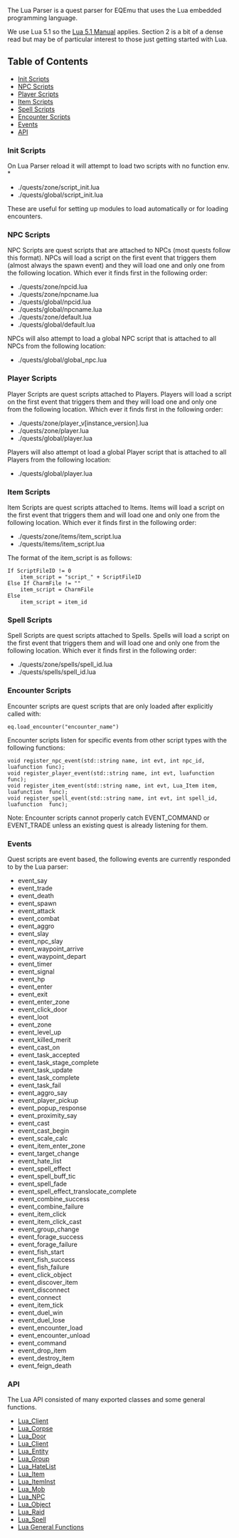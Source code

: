 The Lua Parser is a quest parser for EQEmu that uses the Lua embedded programming language.

We use Lua 5.1 so the [Lua 5.1 Manual](http://www.lua.org/manual/5.1/manual.html) applies. Section 2 is a bit of a dense read but may be of particular interest to those just getting started with Lua.

## Table of Contents
* [Init Scripts](#init-scripts)
* [NPC Scripts](#npc-scripts)
* [Player Scripts](#player-scripts)
* [Item Scripts](#item-scripts)
* [Spell Scripts](#spell-scripts)
* [Encounter Scripts](#encounter-scripts)
* [Events](#events)
* [API](#api)

<a name="wiki-init-scripts"></a>
### Init Scripts
On Lua Parser reload it will attempt to load two scripts with no function env.
* 
* ./quests/zone/script_init.lua
* ./quests/global/script_init.lua

These are useful for setting up modules to load automatically or for loading encounters.

<a name="wiki-npc-scripts"></a>
### NPC Scripts
NPC Scripts are quest scripts that are attached to NPCs (most quests follow this format).
NPCs will load a script on the first event that triggers them (almost always the spawn event) and they will load one and only one from the following location. Which ever it finds first in the following order:
* ./quests/zone/npcid.lua
* ./quests/zone/npcname.lua
* ./quests/global/npcid.lua
* ./quests/global/npcname.lua
* ./quests/zone/default.lua
* ./quests/global/default.lua

NPCs will also attempt to load a global NPC script that is attached to all NPCs from the following location:
* ./quests/global/global_npc.lua

<a name="wiki-player-scripts"></a>
### Player Scripts
Player Scripts are quest scripts attached to Players.
Players will load a script on the first event that triggers them and they will load one and only one from the following location. Which ever it finds first in the following order:
* ./quests/zone/player_v[instance_version].lua
* ./quests/zone/player.lua
* ./quests/global/player.lua

Players will also attempt ot load a global Player script that is attached to all Players from the following location:
* ./quests/global/player.lua

<a name="wiki-item-scripts"></a>
### Item Scripts
Item Scripts are quest scripts attached to Items.
Items will load a script on the first event that triggers them and will load one and only one from the following location. Which ever it finds first in the following order:
* ./quests/zone/items/item_script.lua
* ./quests/items/item_script.lua

The format of the item_script is as follows:
```
If ScriptFileID != 0
	item_script = "script_" + ScriptFileID
Else If CharmFile != ""
	item_script = CharmFile
Else
	item_script = item_id
```

<a name="wiki-spell-scripts"></a>
### Spell Scripts
Spell Scripts are quest scripts attached to Spells.
Spells will load a script on the first event that triggers them and will load one and only one from the following location. Which ever it finds first in the following order:
* ./quests/zone/spells/spell_id.lua
* ./quests/spells/spell_id.lua

<a name="wiki-encounter-scripts"></a>
### Encounter Scripts
Encounter scripts are quest scripts that are only loaded after explicitly called with:

`eq.load_encounter("encounter_name")`

Encounter scripts listen for specific events from other script types with the following functions:

```
void register_npc_event(std::string name, int evt, int npc_id, luafunction func);
void register_player_event(std::string name, int evt, luafunction  func);
void register_item_event(std::string name, int evt, Lua_Item item, luafunction  func);
void register_spell_event(std::string name, int evt, int spell_id, luafunction  func);
```

Note: Encounter scripts cannot properly catch EVENT_COMMAND or EVENT_TRADE unless an existing quest is already listening for them.

<a name="wiki-events"></a>
### Events

Quest scripts are event based, the following events are currently responded to by the Lua parser:
* event_say
* event_trade
* event_death
* event_spawn
* event_attack
* event_combat
* event_aggro
* event_slay
* event_npc_slay
* event_waypoint_arrive
* event_waypoint_depart
* event_timer
* event_signal
* event_hp
* event_enter
* event_exit
* event_enter_zone
* event_click_door
* event_loot
* event_zone
* event_level_up
* event_killed_merit
* event_cast_on
* event_task_accepted
* event_task_stage_complete
* event_task_update
* event_task_complete
* event_task_fail
* event_aggro_say
* event_player_pickup
* event_popup_response
* event_proximity_say
* event_cast
* event_cast_begin
* event_scale_calc
* event_item_enter_zone
* event_target_change
* event_hate_list
* event_spell_effect
* event_spell_buff_tic
* event_spell_fade
* event_spell_effect_translocate_complete
* event_combine_success
* event_combine_failure
* event_item_click
* event_item_click_cast
* event_group_change
* event_forage_success
* event_forage_failure
* event_fish_start
* event_fish_success
* event_fish_failure
* event_click_object
* event_discover_item
* event_disconnect
* event_connect
* event_item_tick
* event_duel_win
* event_duel_lose
* event_encounter_load
* event_encounter_unload
* event_command
* event_drop_item
* event_destroy_item
* event_feign_death

<a name="wiki-api"></a>
### API
The Lua API consisted of many exported classes and some general functions.
* [Lua_Client](Lua-Client)
* [Lua_Corpse](Lua-Corpse)
* [Lua_Door](Lua-Door)
* [Lua_Client](Lua-Client)
* [Lua_Entity](Lua-EntityList)
* [Lua_Group](Lua-Group)
* [Lua_HateList](Lua-Hate-List)
* [Lua_Item](Lua-Item)
* [Lua_ItemInst](Lua-ItemInst)
* [Lua_Mob](Lua-Mob)
* [Lua_NPC](Lua-NPC)
* [Lua_Object](Lua-Object)
* [Lua_Raid](Lua-Raid)
* [Lua_Spell](Lua-Spell)
* [Lua General Functions](Lua-General-Functions)
